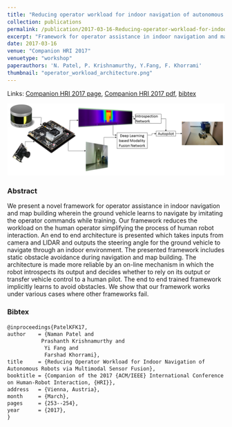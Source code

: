 ```yaml
---
title: "Reducing operator workload for indoor navigation of autonomous robots via multimodal sensor fusion"
collection: publications
permalink: /publication/2017-03-16-Reducing-operator-workload-for-indoor-navigation-of-autonomous-robots-via-multimodal-sensor-fusion
excerpt: "Framework for operator assistance in indoor navigation and map building wherein the ground vehicle learns to navigate by imitating the operator commands while training."
date: 2017-03-16
venue: "Companion HRI 2017"
venuetype: "workshop"
paperauthors: 'N. Patel, P. Krishnamurthy, Y.Fang, F. Khorrami'
thumbnail: "operator_workload_architecture.png"
---
```


Links: [Companion HRI 2017 page](https://dl.acm.org/doi/10.1145/3029798.3038368), [Companion HRI 2017 pdf](https://dl.acm.org/doi/pdf/10.1145/3029798.3038368), [bibtex](#bibtex)

![Modality fusion framework for operator assistance](/images/operator_workload_architecture.png)

### Abstract

We present a novel framework for operator assistance in indoor navigation and map building wherein the ground vehicle learns to navigate by imitating the operator commands while training. Our framework reduces the workload on the human operator simplifying the process of human robot interaction. An end to end architecture is presented which takes inputs from camera and LIDAR and outputs the steering angle for the ground vehicle to navigate through an indoor environment. The presented framework includes static obstacle avoidance during navigation and map building. The architecture is made more reliable by an on-line mechanism in which the robot introspects its output and decides whether to rely on its output or transfer vehicle control to a human pilot. The end to end trained framework implicitly learns to avoid obstacles. We show that our framework works under various cases where other frameworks fail.

### Bibtex
    @inproceedings{PatelKFK17,
    author    = {Naman Patel and
               Prashanth Krishnamurthy and
                Yi Fang and
                Farshad Khorrami},
    title     = {Reducing Operator Workload for Indoor Navigation of Autonomous Robots via Multimodal Sensor Fusion},
    booktitle = {Companion of the 2017 {ACM/IEEE} International Conference on Human-Robot Interaction, {HRI}},
    address   = {Vienna, Austria},
    month     = {March},
    pages     = {253--254},
    year      = {2017},
    }
